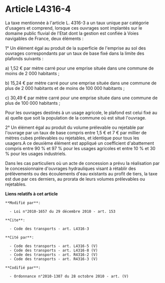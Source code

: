 # Article L4316-4

La taxe mentionnée à l'article L. 4316-3 a un taux unique par catégorie d'usagers et comprend, lorsque ces ouvrages sont
implantés sur le domaine public fluvial de l'Etat dont la gestion est confiée à Voies navigables de France, deux éléments : 

1° Un élément égal au produit de la superficie de l'emprise au sol des ouvrages correspondants par un taux de base fixé dans
la limite des plafonds suivants : 

a) 1,52 € par mètre carré pour une emprise située dans une commune de moins de 2 000 habitants ; 

b) 15,24 € par mètre carré pour une emprise située dans une commune de plus de 2 000 habitants et de moins de 100 000
habitants ; 

c) 30,49 € par mètre carré pour une emprise située dans une commune de plus de 100 000 habitants ; 

Pour les ouvrages destinés à un usage agricole, le plafond est celui fixé au a) quelle que soit la population de la commune
où est situé l'ouvrage. 

2° Un élément égal au produit du volume prélevable ou rejetable par l'ouvrage par un taux de base compris entre 1,5 € et 7 €
par millier de mètres cubes prélevables ou rejetables, et identique pour tous les usagers.A ce deuxième élément est appliqué
un coefficient d'abattement compris entre 90 % et 97 % pour les usages agricoles et entre 10 % et 30 % pour les usages
industriels. 

Dans les cas particuliers où un acte de concession a prévu la réalisation par le concessionnaire d'ouvrages hydrauliques
visant à rétablir des prélèvements ou des écoulements d'eau existants au profit de tiers, la taxe est due par ces derniers,
au prorata de leurs volumes prélevables ou rejetables.

**Liens relatifs à cet article**

	**Modifié par**:

	  - Loi n°2010-1657 du 29 décembre 2010 - art. 153

	**Cite**:

	  - Code des transports - art. L4316-3

	**Cité par**:

	  - Code des transports - art. L4316-5 (V)
	  - Code des transports - art. L4316-8 (V)
	  - Code des transports - art. R4316-2 (V)
	  - Code des transports - art. R4316-3 (V)

	**Codifié par**:

	  - Ordonnance n°2010-1307 du 28 octobre 2010 - art. (V)
